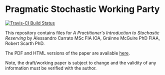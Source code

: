 # Pragmatic Stochastic Working Party

[![Travis-CI Build Status](https://travis-ci.org/mages/PSRWP.svg?branch=master)](https://travis-ci.org/mages/PSRWP) 

This repository contains files for *A Practitioner's Introduction to Stochastic Reserving* by Alessandro Carrato MSc FIA IOA, Gráinne McGuire PhD FIAA, Robert Scarth PhD.

The PDF and HTML versions of the paper are available [here](http://mages.github.io/PSRWP/).

Note, the draft/working paper is subject to change and the validity of any information must be verified with the author.